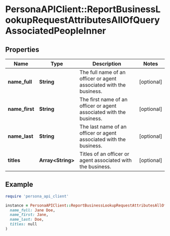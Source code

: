 # PersonaAPIClient::ReportBusinessLookupRequestAttributesAllOfQueryAssociatedPeopleInner

## Properties

| Name | Type | Description | Notes |
| ---- | ---- | ----------- | ----- |
| **name_full** | **String** | The full name of an officer or agent associated with the business. | [optional] |
| **name_first** | **String** | The first name of an officer or agent associated with the business. | [optional] |
| **name_last** | **String** | The last name of an officer or agent associated with the business. | [optional] |
| **titles** | **Array&lt;String&gt;** | Titles of an officer or agent associated with the business. | [optional] |

## Example

```ruby
require 'persona_api_client'

instance = PersonaAPIClient::ReportBusinessLookupRequestAttributesAllOfQueryAssociatedPeopleInner.new(
  name_full: Jane Doe,
  name_first: Jane,
  name_last: Doe,
  titles: null
)
```

